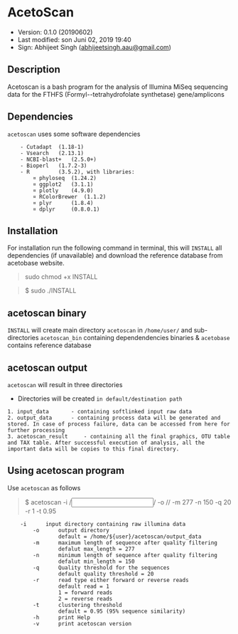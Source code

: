 # AcetoScan

- Version: 0.1.0 (20190602)
- Last modified: son Juni 02, 2019  19:40
- Sign: Abhijeet Singh (abhijeetsingh.aau@gmail.com)

## Description

Acetoscan is a bash program for the analysis of Illumina MiSeq sequencing data for the FTHFS (Formyl--tetrahydrofolate synthetase) gene/amplicons


## Dependencies

`acetoscan` uses some software dependencies
```
	- Cutadapt 	(1.18-1)
	- Vsearch 	(2.13.1)
	- NCBI-blast+ 	(2.5.0+)
	- Bioperl 	(1.7.2-3)
	- R 		(3.5.2), with libraries:
		¤ phyloseq 	(1.24.2)
		¤ ggplot2 	(3.1.1)
		¤ plotly 	(4.9.0)
		¤ RColorBrewer 	(1.1.2)
		¤ plyr 		(1.8.4)
		¤ dplyr 	(0.8.0.1)
```


## Installation

For installation run the following command in terminal, this will `INSTALL` all dependencies (if unavailable) and download the reference database from acetobase website. 

> sudo chmod +x INSTALL

> $ sudo ./INSTALL

## acetoscan binary

`INSTALL` will create main directory `acetoscan` in `/home/user/` and sub-directories `acetoscan_bin` containing dependendencies binaries & `acetobase` contains reference database

## acetoscan output

`acetoscan` will result in three directories

- Directories will be created `in default/destination path`

```
1. input_data 		- containing softlinked input raw data
2. output_data 		- containing process data will be generated and stored. In case of process failure, data can be accessed from here for further processing
3. acetoscan_result 	- containing all the final graphics, OTU table and TAX table. After successful execution of analysis, all the important data will be copies to this final directory.
```
## Using acetoscan program

Use `acetoscan` as follows

> $ acetoscan -i /<input path>/ -o /<output path>/ -m 277 -n 150 -q 20 -r 1 -t 0.95
	
```
	-i      input directory containing raw illumina data
        -o      output directory
                default = /home/${user}/acetoscan/output_data
        -m      maximum length of sequence after quality filtering
                defalut max_length = 277
        -n      minimum length of sequence after quality filtering
                defalut min_length = 150
        -q      Quality threshold for the sequences 
                default quality threshold = 20
        -r      read type either forward or reverse reads 
                default read = 1        
                1 = forward reads
                2 = reverse reads
        -t      clustering threshold
                default = 0.95 (95% sequence similarity)      
        -h      print Help
        -v      print acetoscan version

```
